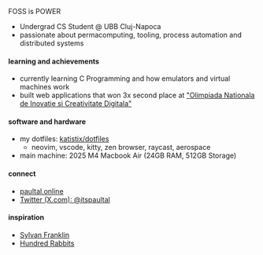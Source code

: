 FOSS is POWER


- Undergrad CS Student @ UBB Cluj-Napoca
- passionate about permacomputing, tooling, process automation and distributed systems

#### learning and achievements
- currently learning C Programming and how emulators and virtual machines work
- built web applications that won 3x second place at ["Olimpiada Nationala de Inovatie si Creativitate Digitala"](https://infoeducatie.ro/)

#### software and hardware
- my dotfiles: [katistix/dotfiles](https://github.com/katistix/dotfiles)
    - neovim, vscode, kitty, zen browser, raycast, aerospace
- main machine: 2025 M4 Macbook Air (24GB RAM, 512GB Storage)

#### connect
- [paultal.online](https://paultal.online)
- [Twitter (X.com): @itspaultal](https://x.com/itspaultal)

#### inspiration
- [Sylvan Franklin](https://www.youtube.com/@sylvanfranklin)
- [Hundred Rabbits](https://100r.co/site/home.html)
